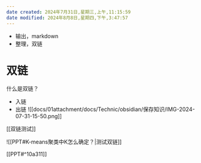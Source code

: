```yaml
---
date created: 2024年7月31日,星期三,上午,11:15:59
date modified: 2024年8月8日,星期四,下午,3:47:57
---
```

- 输出，markdown
- 整理，双链

# 双链

什么是双链？
- 入链
- 出链
![[docs/01attachment/docs/Technic/obsidian/保存知识/IMG-2024-07-31-15-50.png]]

[[双链测试]]

![[PPT#K-means聚类中K怎么确定？|测试双链]]

[[PPT#^10a311]]

